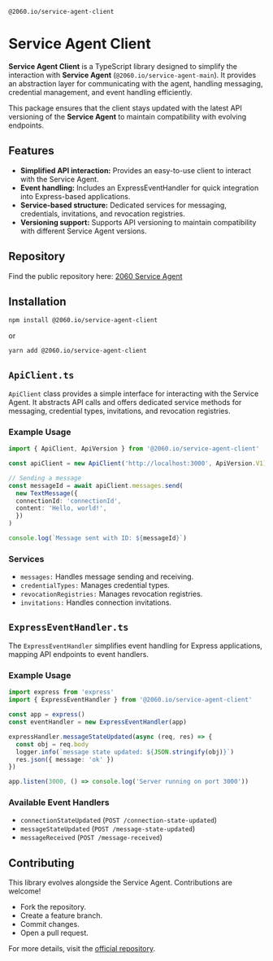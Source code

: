 `@2060.io/service-agent-client`

# Service Agent Client
**Service Agent Client** is a TypeScript library designed to simplify the interaction with **Service Agent** (`@2060.io/service-agent-main`). It provides an abstraction layer for communicating with the agent, handling messaging, credential management, and event handling efficiently.

This package ensures that the client stays updated with the latest API versioning of the **Service Agent** to maintain compatibility with evolving endpoints.

## Features
- **Simplified API interaction:** Provides an easy-to-use client to interact with the Service Agent.
- **Event handling:** Includes an ExpressEventHandler for quick integration into Express-based applications.
- **Service-based structure:** Dedicated services for messaging, credentials, invitations, and revocation registries.
- **Versioning support:** Supports API versioning to maintain compatibility with different Service Agent versions.

## Repository
Find the public repository here: [2060 Service Agent](../../README.md)

## Installation
```sh
npm install @2060.io/service-agent-client
```
or 
```sh
yarn add @2060.io/service-agent-client
```
## `ApiClient.ts`
`ApiClient` class provides a simple interface for interacting with the Service Agent. It abstracts API calls and offers dedicated service methods for messaging, credential types, invitations, and revocation registries.

### Example Usage
```ts
import { ApiClient, ApiVersion } from '@2060.io/service-agent-client'

const apiClient = new ApiClient('http://localhost:3000', ApiVersion.V1)

// Sending a message
const messageId = await apiClient.messages.send(
  new TextMessage({
  connectionId: 'connectionId',
  content: 'Hello, world!',
  })
)

console.log(`Message sent with ID: ${messageId}`)
```

### Services
- `messages:` Handles message sending and receiving.
- `credentialTypes:` Manages credential types.
- `revocationRegistries:` Manages revocation registries.
- `invitations:` Handles connection invitations.

## `ExpressEventHandler.ts`
The `ExpressEventHandler` simplifies event handling for Express applications, mapping API endpoints to event handlers.
### Example Usage
```ts
import express from 'express'
import { ExpressEventHandler } from '@2060.io/service-agent-client'

const app = express()
const eventHandler = new ExpressEventHandler(app)

expressHandler.messageStateUpdated(async (req, res) => {
  const obj = req.body
  logger.info(`message state updated: ${JSON.stringify(obj)}`)
  res.json({ message: 'ok' })
})

app.listen(3000, () => console.log('Server running on port 3000'))
```
### Available Event Handlers
- `connectionStateUpdated` (`POST /connection-state-updated`)
- `messageStateUpdated` (`POST /message-state-updated`)
- `messageReceived` (`POST /message-received`)

## Contributing
This library evolves alongside the Service Agent. Contributions are welcome!
- Fork the repository.
- Create a feature branch.
- Commit changes.
- Open a pull request.

For more details, visit the [official repository](https://github.com/2060-io/2060-service-agent).